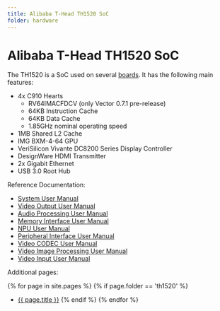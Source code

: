 ```yaml
---
title: Alibaba T-Head TH1520 SoC
folder: hardware
---
```


# Alibaba T-Head TH1520 SoC

The TH1520 is a SoC used on several [boards](/wiki/hardware/TH1520/boards.html). It has the following main features:

- 4x C910 Hearts
  - RV64IMACFDCV (only Vector 0.7.1 pre-release)
  - 64KB Instruction Cache
  - 64KB Data Cache
  - 1.85GHz nominal operating speed
- 1MB Shared L2 Cache
- IMG BXM-4-64 GPU
- VeriSilicon Vivante DC8200 Series Display Controller
- DesignWare HDMI Transmitter
- 2x Gigabit Ethernet
- USB 3.0 Root Hub

Reference Documentation:

- [System User Manual](https://objects.workswithriscv.guide/th1520-docs/TH1520%20System%20User%20Manual.pdf)
- [Video Output User Manual](https://objects.workswithriscv.guide/th1520-docs/TH1520%20Video%20Output%20User%20Manual.pdf)
- [Audio Processing User Manual](https://objects.workswithriscv.guide/th1520-docs/TH1520%20Audio%20%20Processing%20User%20Manual.pdf)
- [Memory Interface User Manual](https://objects.workswithriscv.guide/th1520-docs/TH1520%20Memory%20Interface%20User%20Manual.pdf)
- [NPU User Manual](https://objects.workswithriscv.guide/th1520-docs/TH1520%20NPU%20User%20Manual.pdf)
- [Peripheral Interface User Manual](https://objects.workswithriscv.guide/th1520-docs/TH1520%20Peripheral%20Interface%20User%20Manual.pdf)
- [Video CODEC User Manual](https://objects.workswithriscv.guide/th1520-docs/TH1520%20Video%20CODEC%20User%20Manual.pdf)
- [Video Image Processing User Manual](https://objects.workswithriscv.guide/th1520-docs/TH1520%20Video%20Image%20Processing%20User%20Manual.pdf)
- [Video Input User Manual](https://objects.workswithriscv.guide/th1520-docs/TH1520%20Video%20Input%20User%20Manual.pdf)

Additional pages:

{% for page in site.pages %}
  {% if page.folder == 'th1520' %}
* [{{ page.title }}]({{page.url}})
  {% endif %}
{% endfor %}